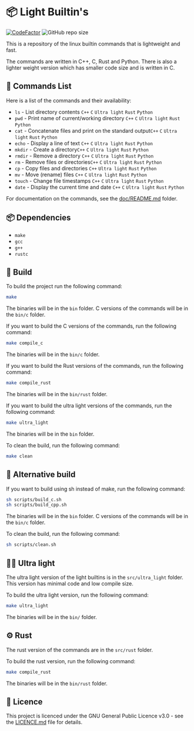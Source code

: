 # 📦 Light Builtin's
[![CodeFactor](https://www.codefactor.io/repository/github/lewisevans2007/light_builtins/badge/master)](https://www.codefactor.io/repository/github/lewisevans2007/light_builtins/overview/master)
![GitHub repo size](https://img.shields.io/github/repo-size/lewisevans2007/light_builtins)

This is a repository of the linux builtin commands that is lightweight and fast.

The commands are written in C++, C, Rust and Python. There is also a lighter weight version which has smaller code size and is written in C.

## 📝 Commands List
Here is a list of the commands and their availability:
- `ls` - List directory contents `C++` `C` `Ultra light` `Rust` `Python`
- `pwd` - Print name of current/working directory `C++` `C` `Ultra light` `Rust` `Python`
- `cat` - Concatenate files and print on the standard output`C++` `C` `Ultra light` `Rust` `Python`
- `echo` - Display a line of text `C++` `C` `Ultra light` `Rust` `Python`
- `mkdir` - Create a directory`C++` `C` `Ultra light` `Rust` `Python`
- `rmdir` - Remove a directory `C++` `C` `Ultra light` `Rust` `Python` 
- `rm` - Remove files or directories`C++` `C` `Ultra light` `Rust` `Python`
- `cp` - Copy files and directories `C++` `Ultra light` `Rust` `Python`
- `mv` - Move (rename) files `C++` `C` `Ultra light` `Rust` `Python`
- `touch` - Change file timestamps `C++` `C` `Ultra light` `Rust` `Python`
- `date` - Display the current time and date `C++` `C` `Ultra light` `Rust` `Python`

For documentation on the commands, see the [doc/README.md](doc/README.md) folder.

## 📦 Dependencies
- `make`
- `gcc`
- `g++`
- `rustc`

## 🔨 Build

To build the project run the following command:

```bash
make
```
The binaries will be in the `bin` folder. C versions of the commands will be in the `bin/c` folder.

If you want to build the C versions of the commands, run the following command:
```bash
make compile_c
```
The binaries will be in the `bin/c` folder.

If you want to build the Rust versions of the commands, run the following command:
```bash
make compile_rust
```

The binaries will be in the `bin/rust` folder.

If you want to build the ultra light versions of the commands, run the following command:
```bash
make ultra_light
```

The binaries will be in the `bin` folder.

To clean the build, run the following command:
```bash
make clean
```

## 🔨 Alternative build
If you want to build using sh instead of make, run the following command:
```bash
sh scripts/build_c.sh
sh scripts/build_cpp.sh
```
The binaries will be in the `bin` folder. C versions of the commands will be in the `bin/c` folder.

To clean the build, run the following command:
```bash
sh scripts/clean.sh
```

## 🏃‍♂️ Ultra light

The ultra light version of the light builtins is in the `src/ultra_light` folder. This version has minimal code and low compile size.

To build the ultra light version, run the following command:
```bash
make ultra_light
```
The binaries will be in the `bin/` folder.

## ⚙️ Rust
The rust version of the commands are in the `src/rust` folder.

To build the rust version, run the following command:
```bash
make compile_rust
```

The binaries will be in the `bin/rust` folder.

## 📝 Licence

This project is licenced under the GNU General Public Licence v3.0 - see the [LICENCE.md](LICENCE.md) file for details.